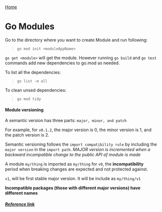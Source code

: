[Home](../Readme.md)
# Go Modules
Go to the directory where you want to create Module and run following:
> `go mod init <moduleAppName>` 

`go get <module>` will get the module. However running `go build` and `go test` commands add new dependencies to go.mod as needed.  

To list all the dependencies:
> `go list -m all`

To clean unsed dependencies:
> `go mod tidy`

#### Module versioning

A semantic version has three parts: `major, minor, and patch` 

For example, for `v0.1.2`, the major version is 0, the minor version is 1, and the patch version is 2.

Semantic versioning follows the `import compatibility rule` by including the `major version` in the `import path`. *MAJOR version is incremented when a backward incompatible change to the public API of module is made*

A module `my/thing` is imported as `my/thing` for `v0`, the **incompatibility** period when breaking changes are expected and not protected against.

`v1`, will be first stable major version. It will be include as `my/thing/v1`

**Incompatible packages (those with different major versions) have different names**



##### [Reference link](https://go.dev/blog/using-go-modules)






